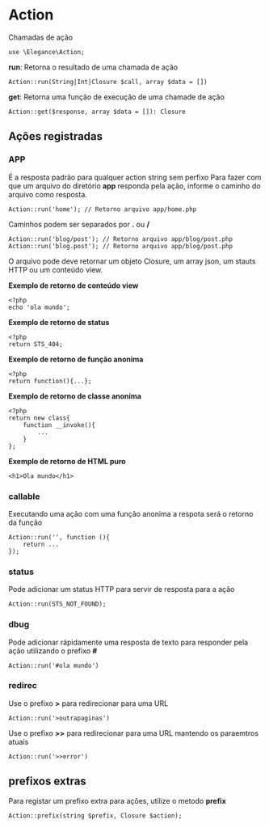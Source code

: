 # Action

Chamadas de ação

    use \Elegance\Action;

**run**:  Retorna o resultado de uma chamada de ação

    Action::run(String|Int|Closure $call, array $data = [])

**get**:  Retorna uma função de execução de uma chamade de ação

    Action::get($response, array $data = []): Closure

## Ações registradas

### APP
É a resposta padrão para qualquer action string sem perfixo
Para fazer com que um arquivo do diretório **app** responda pela ação, informe o caminho do arquivo como resposta.

    Action::run('home'); // Retorno arquivo app/home.php

Caminhos podem ser separados por **.** ou **/**

    Action::run('blog/post'); // Retorno arquivo app/blog/post.php
    Action::run('blog.post'); // Retorno arquivo app/blog/post.php

O arquivo pode deve retornar um objeto Closure, um array json, um stauts HTTP ou um conteúdo view.

**Exemplo de retorno de conteúdo view**
    
    <?php 
    echo 'ola mundo';

**Exemplo de retorno de status**

    <?php 
    return STS_404;

**Exemplo de retorno de função anonima**

    <?php 
    return function(){...};

**Exemplo de retorno de classe anonima**

    <?php 
    return new class{
        function __invoke(){
            ...
        }
    };

**Exemplo de retorno de HTML puro**

    <h1>Ola mundo</h1>

### callable
Executando uma ação com uma função anonima a respota será o retorno da função

    Action::run('', function (){
        return ...
    });

### status
Pode adicionar um status HTTP para servir de resposta para a ação

    Action::run(STS_NOT_FOUND);

### dbug
Pode adicionar rápidamente uma resposta de texto para responder pela ação utilizando o prefixo **#**

    Action::run('#ola mundo')

### redirec
Use o prefixo **>** para redirecionar para uma URL

    Action::run('>outrapaginas')

Use o prefixo **>>** para redirecionar para uma URL mantendo os paraemtros atuais

    Action::run('>>error')


## prefixos extras
Para registar um prefixo extra para ações, utilize o metodo **prefix**

    Action::prefix(string $prefix, Closure $action);
